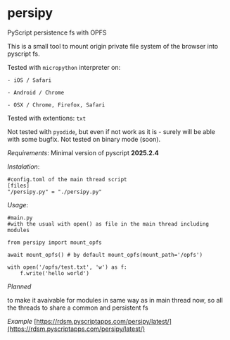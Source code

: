 # persipy
PyScript persistence fs with OPFS

This is a small tool to mount origin private file system of the browser into pyscript fs.

Tested with `micropython` interpreter on:

    - iOS / Safari

    - Android / Chrome

    - OSX / Chrome, Firefox, Safari


Tested with extentions: `txt`


Not tested with `pyodide`, but even if not work as it is - surely will be able with some bugfix.
Not tested on binary mode (soon).

*Requirements*:
Minimal version of pyscript **2025.2.4**

*Instalation*:
```
#config.toml of the main thread script
[files]
"/persipy.py" = "./persipy.py"
```


*Usage*:
```
#main.py
#with the usual with open() as file in the main thread including modules

from persipy import mount_opfs

await mount_opfs() # by default mount_opfs(mount_path='/opfs')

with open('/opfs/test.txt', 'w') as f:
    f.write('hello world')
```

*Planned*

to make it avaivable for modules in same way as in main thread now, so all the threads to share a common and persistent fs

*Example* 
[https://rdsm.pyscriptapps.com/persipy/latest/](https://rdsm.pyscriptapps.com/persipy/latest/)
